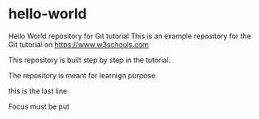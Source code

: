 # hello-world
Hello World repository for Git tutorial
This is an example repository for the Git tutorial on https://www.w3schools.com

This repository is built step by step in the tutorial.

The repository is meant for learnign purpose

this is the last line

Focus must be put
